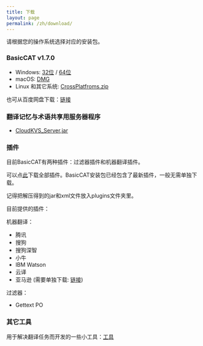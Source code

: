 ```yaml
---
title: 下载
layout: page
permalink: /zh/download/
---
```


请根据您的操作系统选择对应的安装包。

### BasicCAT v1.7.0

* Windows: [32位](https://github.com/xulihang/BasicCAT/releases/download/v1.7.0/BasicCAT-windows-x86.exe) /  [64位](https://github.com/xulihang/BasicCAT/releases/download/v1.7.0/BasicCAT-windows-x64.exe)
* macOS:  [DMG](https://github.com/xulihang/BasicCAT/releases/download/v1.7.0/BasicCAT_mac.dmg)
* Linux 和其它系统:  [CrossPlatfroms.zip](https://github.com/xulihang/BasicCAT/releases/download/v1.7.0/BasicCAT-crossplatforms.zip)

也可从百度网盘下载：[链接](https://pan.baidu.com/s/1HmD4pJ9hIYyK9bnqINtoFQ)


### 翻译记忆与术语共享用服务器程序

*  [CloudKVS_Server.jar](https://github.com/xulihang/BasicCAT/releases/download/v1.2-beta2/CloudKVS_Server.jar)

### 插件

目前BasicCAT有两种插件：过滤器插件和机器翻译插件。

可以点[此](https://github.com/xulihang/BasicCAT/releases/download/plugins/all_plugins.zip)下载全部插件。BasicCAT安装包已经包含了最新插件，一般无需单独下载。

记得把解压得到的jar和xml文件放入plugins文件夹里。

目前提供的插件：

机器翻译：

* 腾讯
* 搜狗
* 搜狗深智
* 小牛
* IBM Watson
* 云译
* 亚马逊 (需要单独下载: [链接](https://github.com/xulihang/BasicCAT/releases/download/plugins/amazon.zip))

过滤器：

* Gettext PO

### 其它工具

用于解决翻译任务而开发的一些小工具：[工具](/zh/tools/)

